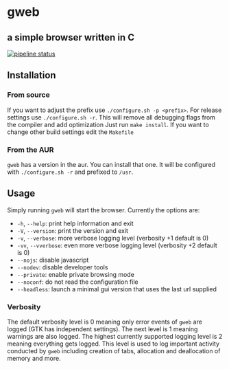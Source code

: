# gweb
## a simple browser written in C
[![pipeline status](https://gitlab.sokoll.com/moritz/gweb/badges/main/pipeline.svg)](https://gitlab.sokoll.com/moritz/gweb/-/commits/main)
## Installation
### From source
If you want to adjust the prefix use `./configure.sh -p <prefix>`.  For release
settings use `./configure.sh -r`. This will remove all debugging flags from the
compiler and add optimization Just run `make install`. If you want to change
other build settings edit the `Makefile`
### From the AUR
`gweb` has a version in the aur. You can install that one. It will be configured
with `./configure.sh -r` and prefixed to `/usr`.

## Usage
Simply running `gweb` will start the browser. Currently the options are:
- `-h`, `--help`: print help information and exit
- `-V`, `--version`: print the version and exit
- `-v`, `--verbose`: more verbose logging level (verbosity +1 default is 0)
- `-vv`, `--vverbose`: even more verbose logging level (verbosity +2 default is
  0)
- `--nojs`: disable javascript
- `--nodev`: disable developer tools
- `--private`: enable private browsing mode
- `--noconf`: do not read the configuration file
- `--headless`: launch a minimal gui version that uses the last url supplied
### Verbosity
The default verbosity level is 0 meaning only error events of `gweb` are logged
(GTK has independent settings). The next level is 1 meaning warnings are also
logged. The highest currently supported logging level is 2 meaning everything
gets logged. This level is used to log important activity conducted by `gweb`
including creation of tabs, allocation and deallocation of memory and more.
